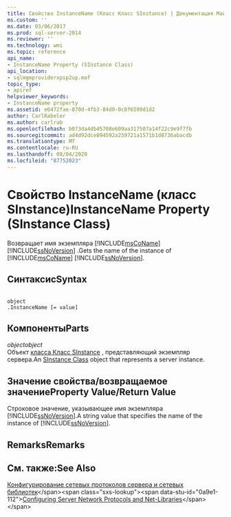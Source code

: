 ```yaml
---
title: Свойство InstanceName (Класс Класс SInstance) | Документация Майкрософт
ms.custom: ''
ms.date: 03/06/2017
ms.prod: sql-server-2014
ms.reviewer: ''
ms.technology: wmi
ms.topic: reference
api_name:
- InstanceName Property (SInstance Class)
api_location:
- sqlmgmproviderxpsp2up.mof
topic_type:
- apiref
helpviewer_keywords:
- InstanceName property
ms.assetid: e6472fae-870d-4fb3-84d0-0c8f6599d1d2
author: CarlRabeler
ms.author: carlrab
ms.openlocfilehash: b073da4db45708e609aa317507a14f22c9e9f7fb
ms.sourcegitcommit: ad4d92dce894592a259721a1571b1d8736abacdb
ms.translationtype: MT
ms.contentlocale: ru-RU
ms.lasthandoff: 08/04/2020
ms.locfileid: "87752023"
---
```

# <a name="instancename-property-sinstance-class"></a><span data-ttu-id="0a9e1-102">Свойство InstanceName (класс SInstance)</span><span class="sxs-lookup"><span data-stu-id="0a9e1-102">InstanceName Property (SInstance Class)</span></span>
  <span data-ttu-id="0a9e1-103">Возвращает имя экземпляра [!INCLUDE[msCoName](../../../includes/msconame-md.md)] [!INCLUDE[ssNoVersion](../../../includes/ssnoversion-md.md)] .</span><span class="sxs-lookup"><span data-stu-id="0a9e1-103">Gets the name of the instance of [!INCLUDE[msCoName](../../../includes/msconame-md.md)] [!INCLUDE[ssNoVersion](../../../includes/ssnoversion-md.md)].</span></span>  
  
## <a name="syntax"></a><span data-ttu-id="0a9e1-104">Синтаксис</span><span class="sxs-lookup"><span data-stu-id="0a9e1-104">Syntax</span></span>  
  
```  
  
object  
.InstanceName [= value]  
```  
  
## <a name="parts"></a><span data-ttu-id="0a9e1-105">Компоненты</span><span class="sxs-lookup"><span data-stu-id="0a9e1-105">Parts</span></span>  
 <span data-ttu-id="0a9e1-106">*object*</span><span class="sxs-lookup"><span data-stu-id="0a9e1-106">*object*</span></span>  
 <span data-ttu-id="0a9e1-107">Объект [класса Класс SInstance](sinstance-class.md) , представляющий экземпляр сервера.</span><span class="sxs-lookup"><span data-stu-id="0a9e1-107">An [SInstance Class](sinstance-class.md) object that represents a server instance.</span></span>  
  
## <a name="property-valuereturn-value"></a><span data-ttu-id="0a9e1-108">Значение свойства/возвращаемое значение</span><span class="sxs-lookup"><span data-stu-id="0a9e1-108">Property Value/Return Value</span></span>  
 <span data-ttu-id="0a9e1-109">Строковое значение, указывающее имя экземпляра [!INCLUDE[ssNoVersion](../../../includes/ssnoversion-md.md)].</span><span class="sxs-lookup"><span data-stu-id="0a9e1-109">A string value that specifies the name of the instance of [!INCLUDE[ssNoVersion](../../../includes/ssnoversion-md.md)].</span></span>  
  
## <a name="remarks"></a><span data-ttu-id="0a9e1-110">Remarks</span><span class="sxs-lookup"><span data-stu-id="0a9e1-110">Remarks</span></span>  
  
## <a name="see-also"></a><span data-ttu-id="0a9e1-111">См. также:</span><span class="sxs-lookup"><span data-stu-id="0a9e1-111">See Also</span></span>  
 <span data-ttu-id="0a9e1-112">[Конфигурирование сетевых протоколов сервера и сетевых библиотек](https://msdn.microsoft.com/library/ms177485\(v=sql.100\).aspx)</span><span class="sxs-lookup"><span data-stu-id="0a9e1-112">[Configuring Server Network Protocols and Net-Libraries](https://msdn.microsoft.com/library/ms177485\(v=sql.100\).aspx)</span></span>  
  
  
